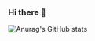 ### Hi there 👋
![Anurag's GitHub stats](https://github-readme-stats.vercel.app/api?username=AlysonEduardo&show_icons=true&theme=radical)
<!--
**AlysonEduardo/AlysonEduardo** is a ✨ _special_ ✨ repository because its `README.md` (this file) appears on your GitHub profile.

Here are some ideas to get you started:

- 🔭 I’m currently working on ...
- 🌱 I’m currently learning ...
- 👯 I’m looking to collaborate on ...
- 🤔 I’m looking for help with ...
- 💬 Ask me about ...
- 📫 How to reach me: ...
- 😄 Pronouns: ...
- ⚡ Fun fact: ...
-->
